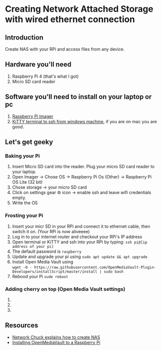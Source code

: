 <h1>Creating Network Attached Storage with wired ethernet connection</h1>
  <h2>Introduction</h2>
    <p>Create NAS with your RPi and access files from any device.</p>
  <h2>Hardware you'll need</h2>
    <ol>
      <li>Raspberry Pi 4 (that's what I got)</li>
      <li>Micro SD card reader</li>
    </ol>
  <h2>Software you'll need to install on your laptop or pc</h2>
    <ol>
      <li><a href="https://www.raspberrypi.com/software/">Raspberry Pi Imager</a></li>
      <li><a href="https://www.9bis.net/kitty/#!pages/download.md">KiTTY terminal to ssh from windows machine</a>, if you are on mac you are good.</li>
    </ol>
  <h2>Let's get geeky</h2>
    <h3>Baking your Pi</h3>
      <ol>
        <li>Insert Micro SD card into the reader. Plug your micro SD card reader to your laptop.</li>  
        <li>Open Imager -> Chose OS -> Raspberry Pi Os (Other) -> Raspberry Pi OS Lite (32 bit)</li>
        <li>Chose storage -> your micro SD card</li>
        <li>Click on settings gear ⚙️ icon -> enable ssh and leave wifi credentials empty.</li>
        <li>Write the OS</li>
      </ol>
    <h3>Frosting your Pi</h3>
      <ol>
        <li>Insert your micr SD in your RPi and connect it to ethernet cable, then switch it on. (Your RPi is now aliveeee)</li>
        <li>Log in to your internet router and checkout your RPi's IP address</li>
        <li>Open terminal or KiTTY and ssh into your RPi by typing: <code>ssh pi@[ip address of your pi]</code></li>
        <li>The default password is <code>raspberry</code></li>
        <li>Update and upgrade your pi using <code>sudo apt update && apt upgrade</code></li>
        <li>Install Open Media Vault using </br><code>wget -O - https://raw.githubusercontent.com/OpenMediaVault-Plugin-Developers/installScript/master/install | sudo bash</code></li>
        <li>Rebood your Pi <code>sude reboot</code></li>
      </ol>
    <h3>Adding cherry on top (Open Media Vault settings)</h3>
      <ol>
        <li></li>
        <li></li>
        <li></li>
      </ol>
  
  <h2>Resources</h2>
    <ul>
      <li><a href="https://www.youtube.com/watch?v=gyMpI8csWis&t=1059s&ab_channel=NetworkChuck">Network Chuck explains how to create NAS</a></li>
      <li><a href="https://pimylifeup.com/raspberry-pi-openmediavault/">Installing OpenMediaVault to a Raspberry Pi</a></li>
    </ul>
